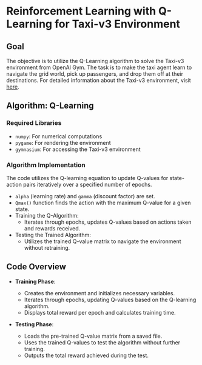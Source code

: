 # Reinforcement Learning with Q-Learning for Taxi-v3 Environment

## Goal
The objective is to utilize the Q-Learning algorithm to solve the Taxi-v3 environment from OpenAI Gym. The task is to make the taxi agent learn to navigate the grid world, pick up passengers, and drop them off at their destinations.
For detailed information about the Taxi-v3 environment, visit [here](https://gymnasium.farama.org/environments/toy_text/taxi/).

## Algorithm: Q-Learning

### Required Libraries
- `numpy`: For numerical computations
- `pygame`: For rendering the environment
- `gymnasium`: For accessing the Taxi-v3 environment

### Algorithm Implementation
The code utilizes the Q-learning equation to update Q-values for state-action pairs iteratively over a specified number of epochs.

- `alpha` (learning rate) and `gamma` (discount factor) are set.
- `Qmax()` function finds the action with the maximum Q-value for a given state.
- Training the Q-Algorithm:
  - Iterates through epochs, updates Q-values based on actions taken and rewards received.
- Testing the Trained Algorithm:
  - Utilizes the trained Q-value matrix to navigate the environment without retraining.

## Code Overview
- **Training Phase**:
  - Creates the environment and initializes necessary variables.
  - Iterates through epochs, updating Q-values based on the Q-learning algorithm.
  - Displays total reward per epoch and calculates training time.

- **Testing Phase**:
  - Loads the pre-trained Q-value matrix from a saved file.
  - Uses the trained Q-values to test the algorithm without further training.
  - Outputs the total reward achieved during the test.

